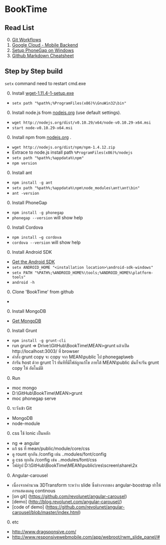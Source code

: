 BookTime
========


## Read List
0. [Git Workflows](https://www.atlassian.com/git/workflows#!workflow-gitflow)
0. [Google Cloud - Mobile Backend](https://developers.google.com/cloud/samples/mbs/)
0. [Setup PhoneGap on Windows](http://chrisbitting.com/2014/01/06/installing-starting-with-phonegap-on-windows-for-cross-platform-mobile-development/)
0. [Github Markdown Cheatsheet](https://github.com/adam-p/markdown-here/wiki/Markdown-Cheatsheet)



## Step by Step build
`setx` command need to restart cmd.exe

0. Install [wget-1.11.4-1-setup.exe](http://downloads.sourceforge.net/gnuwin32/wget-1.11.4-1-setup.exe)
 - `setx path "%path%;%ProgramFiles(x86)%\GnuWin32\bin"`
0. Install node.js from [nodejs.org](http://nodejs.org/) (use default settings).
 - `wget http://nodejs.org/dist/v0.10.29/x64/node-v0.10.29-x64.msi`
 - `start node-v0.10.29-x64.msi`
0. Install npm from [nodejs.org](http://nodejs.org/dist/npm)  .
 - `wget http://nodejs.org/dist/npm/npm-1.4.12.zip`
 - Extrace to node.js install path `%ProgramFiles(x86)%/nodejs`
 - `setx path "%path%;%appdata%\npm"`
 - `npm version`
0. Install ant
 - `npm install -g ant`
 - `setx path "%path%;%appdata%\npm\node_modules\ant\ant\bin"`
 - `ant -version`
0. Install PhoneGap
 - `npm install -g phonegap`
 - `phonegap --version` will show help
0. Install Cordova
 - `npm install –g cordova`
 - `cordova --version` will show help
0. Install Android SDK
 - [Get the Android SDK](https://developer.android.com/sdk/index.html)
 - `setx ANDROID_HOME "<installation location>\android-sdk-windows"`
 - `setx PATH "%PATH%;%ANDROID_HOME%\tools;%ANDROID_HOME%\platform-tools"`
 - `android -h`
0. Clone 'BookTime' from github
 - 
0. Install MongoDB
 - [Get MongoDB](http://www.mongodb.org/)
0. Install Grunt 
 - `npm install -g grunt-cli`
 - run grunt => Drive:\GitHub\BookTime\MEAN>grunt แล้วเปิด http://localhost:3003/ ที่ browser
 - คำสั่ง grunt copy จะ copy จาก MEAN\public ไป phonegap\web
 - ถ้ารัน host ด้วย grunt ไว้  ทันทีที่มีไฟล์ถูกแก้ไข ภายใต้ MEAN\public  มันก็จะรัน grunt copy ให้ อัตโนมัติ

0. Run
 - moc mongo
 - D:\GitHub\BookTime\MEAN>grunt
 - moc phonegap serve
0. ระวังเข้า Git
 - MongoDB
 - node-module
0. css ใช้ Ionic เป็นหลัก
 - ng => angular
 - แก้ ss ที่ mean/public/module/core/css
 - ดู rount ทุกอัน /config เช่น ..modules/font/config
 - ดู css  ทุกอัน /config เช่น ..modules/font/css
 - ไฟล์รูป D:\GitHub\BookTime\MEAN\public\res\screen\share\2x
 
0. Angular-carousel
 - เนื่องจากคำนวณ 3DTransform ระหว่าง slide ซึ่งต่างจากของ angular-boostrap ทำให้การแสดงผลดู continous
 - [on git] (https://github.com/revolunet/angular-carousel)
 - [demo] (http://blog.revolunet.com/angular-carousel/)
 - [code of demo] (https://github.com/revolunet/angular-carousel/blob/master/index.html)
0. etc
 - http://www.dragsponsive.com/
 - http://www.responsivewebmobile.com/app/webroot/rwm_slide_panel/#

